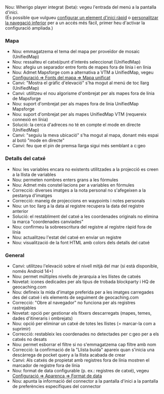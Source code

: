 Nou: Wherigo player integrat (beta): vegeu l'entrada del menú a la pantalla d'inici.<br> (És possible que vulgueu [configurar un element d'inici ràpid](cgeo-setting://quicklaunchitems_sorted) o [personalitzar la navegació inferior](cgeo-setting://custombnitem) per a un accés més fàcil, primer heu d'activar la configuració ampliada.)

### Mapa
- Nou: emmagatzema el tema del mapa per proveïdor de mosaic (UnifiedMap)
- Nou: ressalteu el catxé/punt d'interés seleccionat (UnifiedMap)
- Nou: afegiu un separador entre fonts de mapes fora de línia i en línia
- Nou: Admet Mapsforge com a alternativa a VTM a UnifiedMap, vegeu [Configuració => Fonts del mapa => Mapa unificat](cgeo-setting://useMapsforgeInUnifiedMap)
- Canvi: "Mostra el gràfic d'elevació" s'ha mogut al menú de toc llarg (UnifiedMap)
- Canvi: utilitzeu el nou algorisme d'ombrejat per als mapes fora de línia de Mapsforge
- Nou: suport d'ombrejat per als mapes fora de línia UnifiedMap Mapsforge
- Nou: suport d'ombrejat per als mapes UnifiedMap VTM (requereix connexió en línia)
- Solució: la cerca d'adreces no té en compte el mode en directe (UnifiedMap)
- Canvi: "seguiu la meva ubicació" s'ha mogut al mapa, donant més espai al botó "mode en directe"
- Canvi: feu que el pin de premsa llarga sigui més semblant a c:geo

### Detalls del catxé
- Nou: les variables encara no existents utilitzades a la projecció es creen a la llista de variables
- Nou: permeten nombres enters grans a les fórmules
- Nou: Admet més constel·lacions per a variables en fórmules
- Correcció: diverses imatges a la nota personal no s'afegeixen a la pestanya d'imatges
- Correcció: maneig de projeccions en waypoints i notes personals
- Nou: un toc llarg a la data al registre recupera la data del registre anterior
- Solució: el restabliment del catxé a les coordenades originals no elimina la marca "coordenades canviades"
- Nou: confirmeu la sobreescritura del registre al registre ràpid fora de línia
- Nou: actualitzeu l'estat del catxé en enviar un registre
- Nou: visualització de la font HTML amb colors dels detalls del catxé

### General
- Canvi: utilitzeu l'elevació sobre el nivell mitjà del mar (si està disponible, només Android 14+)
- Nou: permet múltiples nivells de jerarquia a les llistes de catxés
- Novetat: icones dedicades per als tipus de trobada blockparty i HQ de geocaching.com
- Nou: defineix la mida d'imatge preferida per a les imatges carregades des del catxé i els elements de seguiment de geocaching.com
- Correcció: "Obre al navegador" no funciona per als registres rastrejables
- Novetat: opció per gestionar els fitxers descarregats (mapes, temes, dades d'itineraris i ombrejats)
- Nou: opció per eliminar un catxé de totes les llistes (= marcar-la com a suprimir)
- Correcció: restableix les coordenades no detectades per c:geo per a els catxés no desats
- Nou: permet esborrar el filtre si no s'emmagatzema cap filtre amb nom
- Correcció: la confirmació de la "Llista buida" apareix quan s'inicia una descàrrega de pocket query a la llista acabada de crear
- Canvi: Als catxés de propietat amb registres fora de línia mostren el marcador de registre fora de línia
- Nou: format de data configurable (p. ex.: registres de catxé), vegeu [Configuració => Aparença => Format de data](cgeo-settings://short_date_format)
- Nou: apunta la informació del connector a la pantalla d'inici a la pantalla de preferències específiques del connector
